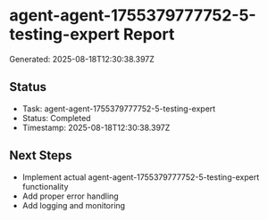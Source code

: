 # agent-agent-1755379777752-5-testing-expert Report

Generated: 2025-08-18T12:30:38.397Z

## Status
- Task: agent-agent-1755379777752-5-testing-expert
- Status: Completed
- Timestamp: 2025-08-18T12:30:38.397Z

## Next Steps
- Implement actual agent-agent-1755379777752-5-testing-expert functionality
- Add proper error handling
- Add logging and monitoring
